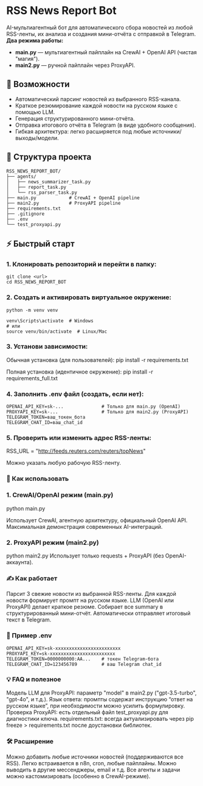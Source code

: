 # RSS News Report Bot

AI-мультиагентный бот для автоматического сбора новостей из любой RSS-ленты, их анализа и создания мини-отчёта с отправкой в Telegram.  
**Два режима работы:**  
- **main.py** — мультиагентный пайплайн на CrewAI + OpenAI API (чистая "магия").
- **main2.py** — ручной пайплайн через ProxyAPI.

## 🚀 Возможности

- Автоматический парсинг новостей из выбранного RSS-канала.
- Краткое резюмирование каждой новости на русском языке с помощью LLM.
- Генерация структурированного мини-отчёта.
- Отправка итогового отчёта в Telegram (в виде удобного сообщения).
- Гибкая архитектура: легко расширяется под любые источники/выходы/модели.

## 📂 Структура проекта
```
RSS_NEWS_REPORT_BOT/
├── agents/
│   ├── news_summarizer_task.py
│   ├── report_task.py
│   └── rss_parser_task.py
├── main.py            # CrewAI + OpenAI pipeline
├── main2.py           # ProxyAPI pipeline
├── requirements.txt
├── .gitignore
├── .env
└── test_proxyapi.py

```


## ⚡ Быстрый старт

### 1. Клонировать репозиторий и перейти в папку:
```
git clone <url>
cd RSS_NEWS_REPORT_BOT
```

### 2. Создать и активировать виртуальное окружение:
```
python -m venv venv

venv\Scripts\activate  # Windows
# или
source venv/bin/activate  # Linux/Mac
```

### 3. Установи зависимости:
Обычная установка (для пользователей):
pip install -r requirements.txt

Полная установка (идентичное окружение):
pip install -r requirements_full.txt

### 4. Заполнить .env файл (создать, если нет):
```
OPENAI_API_KEY=sk-...              # Только для main.py (OpenAI)
PROXYAPI_KEY=sk-...                # Только для main2.py (ProxyAPI)
TELEGRAM_TOKEN=ваш_токен_бота
TELEGRAM_CHAT_ID=ваш_chat_id
```

### 5. Проверить или изменить адрес RSS-ленты:
RSS_URL = "http://feeds.reuters.com/reuters/topNews"

Можно указать любую рабочую RSS-ленту.


### 🧠 Как использовать

### 1. CrewAI/OpenAI режим (main.py)

python main.py

Использует CrewAI, агентную архитектуру, официальный OpenAI API.
Максимальная демонстрация современных AI-интеграций.


### 2. ProxyAPI режим (main2.py)

python main2.py
Использует только requests + ProxyAPI (без OpenAI-аккаунта).


### ✍️ Как работает

Парсит 3 свежие новости из выбранной RSS-ленты.
Для каждой новости формирует промпт на русском языке.
LLM (OpenAI или ProxyAPI) делает краткое резюме.
Собирает все summary в структурированный мини-отчёт.
Автоматически отправляет итоговый текст в Telegram.


### 📜 Пример .env
```
OPENAI_API_KEY=sk-xxxxxxxxxxxxxxxxxxxxxxxx
PROXYAPI_KEY=sk-xxxxxxxxxxxxxxxxxxxxxxxx
TELEGRAM_TOKEN=0000000000:AA...    # токен Telegram-бота
TELEGRAM_CHAT_ID=123456789         # ваш Telegram chat_id
```

### 💡 FAQ и полезное

Модель LLM для ProxyAPI: параметр "model" в main2.py ("gpt-3.5-turbo", "gpt-4o", и т.д.).
Язык ответа: промпты содержат инструкцию “ответ на русском языке”, при необходимости можно усилить формулировку.
Проверка ProxyAPI: есть отдельный файл test_proxyapi.py для диагностики ключа.
requirements.txt: всегда актуализировать через pip freeze > requirements.txt после доустановки библиотек.


### 🛠️ Расширение

Можно добавить любые источники новостей (поддерживаются все RSS).
Легко встраивается в n8n, cron, любые пайплайны.
Можно выводить в другие мессенджеры, email и т.д.
Все агенты и задачи можно кастомизировать (особенно в CrewAI-режиме).

